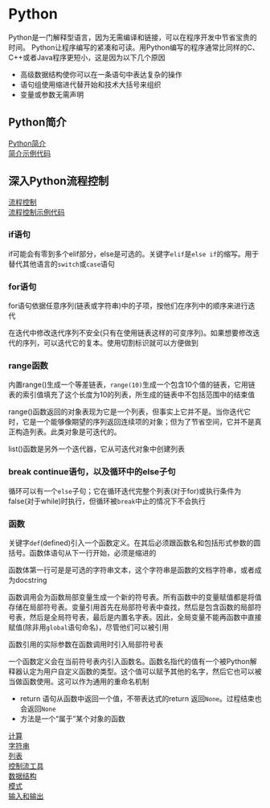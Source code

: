 # Python
Python是一门解释型语言，因为无需编译和链接，可以在程序开发中节省宝贵的时间。
Python让程序编写的紧凑和可读。用Python编写的程序通常比同样的C、C++或者Java程序更短小，这是因为以下几个原因
- 高级数据结构使你可以在一条语句中表达复杂的操作
- 语句组使用缩进代替开始和技术大括号来组织
- 变量或参数无需声明

## Python简介
[Python简介](tutorial/3_Python简介.md)<br/>
[简介示例代码](tutorial/3_Python简介.py)<br/>

## 深入Python流程控制

[流程控制](tutorial/4_深入Python流程控制.md)<br/>
[流程控制示例代码](tutorial/4_深入Python流程控制.py)<br>

### if语句
if可能会有零到多个elif部分，else是可选的。关键字`elif`是`else if`的缩写。用于替代其他语言的`switch`或`case`语句

### for语句
for语句依据任意序列(链表或字符串)中的子项，按他们在序列中的顺序来进行迭代

在迭代中修改迭代序列不安全(只有在使用链表这样的可变序列)。如果想要修改迭代的序列，可以迭代它的复本。使用切割标识就可以方便做到

### range函数
内置range()生成一个等差链表，`range(10)`生成一个包含10个值的链表，它用链表的索引值填充了这个长度为10的列表，所生成的链表中不包括范围中的结束值

range()函数返回的对象表现为它是一个列表，但事实上它并不是。当你迭代它时，它是一个能够像期望的序列返回连续项的对象；但为了节省空间，它并不是真正构造列表。此类对象是可迭代的。

list()函数是另外一个迭代器，它从可迭代对象中创建列表

### break continue语句，以及循环中的else子句
循环可以有一个`else`子句；它在循环迭代完整个列表(对于for)或执行条件为false(对于while)时执行，但循环被`break`中止的情况下不会执行


### 函数
关键字`def`(defined)引入一个函数定义。在其后必须跟函数名和包括形式参数的圆括号。函数体语句从下一行开始，必须是缩进的

函数体第一行可是是可选的字符串文本，这个字符串是函数的文档字符串，或者成为docstring

函数调用会为函数局部变量生成一个新的符号表。所有函数中的变量赋值都是将值存储在局部符号表。变量引用首先在局部符号表中查找，然后是包含函数的局部符号表，然后是全局符号表，最后是内置名字表。因此，全局变量不能再函数中直接赋值(除非用`global`语句命名)，尽管他们可以被引用

函数引用的实际参数在函数调用时引入局部符号表

一个函数定义会在当前符号表内引入函数名。函数名指代的值有一个被Python解释器认定为用户自定义函数的类型。这个值可以赋予其他的名字，然后它也可以被当做函数使用。这可以作为通用的重命名机制

* return 语句从函数中返回一个值，不带表达式的return 返回`None`。过程结束也会返回`None`
* 方法是一个“属于”某个对象的函数

[计算](calculator.py)</br>
[字符串](strings.py)</br>
[列表](lists.py)</br>
[控制流工具](controlflowtools.py)</br>
[数据结构](datastructures.py)</br>
[模式](modules.py)</br>
[输入和输出](inputandoutput.py)</br>